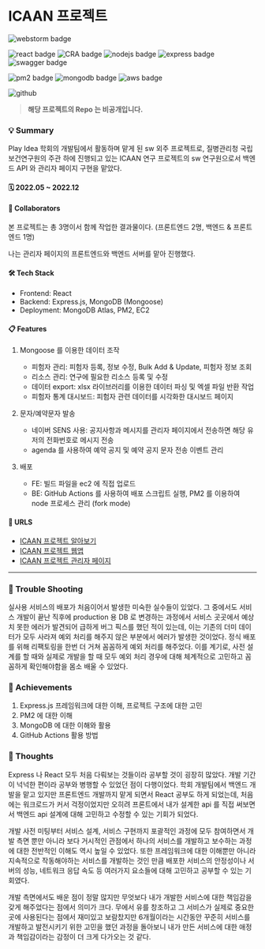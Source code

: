# ICAAN 프로젝트

![webstorm badge](https://img.shields.io/badge/WebStorm-000000?style=flat-square&logo=WebStorm&logoColor=white)

![react badge](https://img.shields.io/badge/React-61DAFB?style=flat-square&logo=React&logoColor=black)
![CRA badge](https://img.shields.io/badge/Create_React_App-09D3AC?style=flat-square&logo=CreateReactApp&logoColor=black)
![nodejs badge](https://img.shields.io/badge/Node.js-339933?style=flat-square&logo=Node.js&logoColor=white)
![express badge](https://img.shields.io/badge/Express-000000?style=flat-square&logo=Express&logoColor=white)
![swagger badge](https://img.shields.io/badge/Swagger-85EA2D?style=flat-square&logo=Swagger&logoColor=black)


![pm2 badge](https://img.shields.io/badge/PM2-2B037A?style=flat-square&logo=PM2&logoColor=white)
![mongodb badge](https://img.shields.io/badge/MongoDB-47A248?style=flat-square&logo=MongoDB&logoColor=white)
![aws badge](https://img.shields.io/badge/AWS-232f3e?style=flat-square&logo=amazon-aws&logoColor=white)


![github](https://img.shields.io/badge/GitHub-181717?style=for-the-badge&logo=GitHub&logoColor=white)

> **해당 프로젝트의 Repo 는 비공개입니다.**

### 💡 Summary
Play Idea 학회의 개발팀에서 활동하며 맡게 된 sw 외주 프로젝트로, 질병관리청 국립보건연구원의 주관 하에
진행되고 있는 ICAAN 연구 프로젝트의 sw 연구원으로서 백엔드 API 와 관리자 페이지 구현을 맡았다.

#### 🗓 2022.05 ~ 2022.12

#### 👥 Collaborators
본 프로젝트는 총 3명이서 함께 작업한 결과물이다. (프론트엔드 2명, 백엔드 & 프론트엔드 1명) 

나는 관리자 페이지의 프론트엔드와 백엔드 서버를 맡아 진행했다.


#### 🛠 Tech Stack
* Frontend: React
* Backend: Express.js, MongoDB (Mongoose)
* Deployment: MongoDB Atlas, PM2, EC2

#### 📋 Features
1) Mongoose 를 이용한 데이터 조작
   - 피험자 관리: 피험자 등록, 정보 수정, Bulk Add & Update, 피험자 정보 조회
   - 리소스 관리: 연구에 필요한 리소스 등록 및 수정
   - 데이터 export: xlsx 라이브러리를 이용한 데이터 파싱 및 엑셀 파일 반환 작업
   - 피험자 통계 대시보드: 피험자 관련 데이터를 시각화한 대시보드 페이지

2) 문자/예약문자 발송
   - 네이버 SENS 사용: 공지사항과 메시지를 관리자 페이지에서 전송하면 해당 유저의 전화번호로 메시지 전송
   - agenda 를 사용하여 예약 공지 및 예약 공지 문자 전송 이벤트 관리

3) 배포
   - FE: 빌드 파일을 ec2 에 직접 업로드
   - BE: GitHub Actions 를 사용하여 배포 스크립트 실행, PM2 를 이용하여 node 프로세스 관리 (fork mode)

#### 🔗 URLS
- [ICAAN 프로젝트 알아보기](http://icaan.co.kr)
- [ICAAN 프로젝트 웹앱](https://icann.net)
- [ICAAN 프로젝트 관리자 페이지](https://icaan.net/admin)

---

### 📌 Trouble Shooting
실사용 서비스의 배포가 처음이어서 발생한 미숙한 실수들이 있었다. 
그 중에서도 서비스 개발이 끝난 직후에 production 용 DB 로 변경하는 과정에서
서비스 곳곳에서 예상치 못한 에러가 발견되어 급하게 버그 픽스를 했던 적이 있는데, 
이는 기존의 더미 데이터가 모두 사라져 예외 처리를 해주지 않은 부분에서 에러가 발생한 것이었다. 
정식 배포를 위해 리팩토링을 한번 더 거쳐 꼼꼼하게 예외 처리를 해주었다.
이를 계기로, 사전 설계를 할 때와 실제로 개발을 할 때 모두 예외 처리 경우에 대해 체계적으로 고민하고 꼼꼼하게 확인해야함을 몸소 배울 수 있었다.

### 📌 Achievements
1) Express.js 프레임워크에 대한 이해, 프로젝트 구조에 대한 고민
2) PM2 에 대한 이해
3) MongoDB 에 대한 이해와 활용
4) GitHub Actions 활용 방법

### 📌 Thoughts
Express 나 React 모두 처음 다뤄보는 것들이라 공부할 것이 굉장히 많았다. 개발 기간이 넉넉한 편이라 공부와 병행할 수 있었던 점이
다행이었다. 학회 개발팀에서 백엔드 개발을 맡고 있지만 프론트엔드 개발까지 맡게 되면서 React 공부도 하게 되었는데, 처음에는 워크로드가 커서 걱정이었지만
오히려 프론트에서 내가 설계한 api 를 직접 써보면서 백엔드 api 설계에 대해 고민하고 수정할 수 있는 기회가 되었다.


개발 사전 미팅부터 서비스 설계, 서비스 구현까지 포괄적인 과정에 모두 참여하면서 개발 측면 뿐만 아니라 보다 거시적인 관점에서
하나의 서비스를 개발하고 보수하는 과정에 대한 전반적인 이해도 역시 높일 수 있었다. 또한 프레임워크에 대한 이해뿐만 아니라
지속적으로 작동해야하는 서비스를 개발하는 것인 만큼 배포한 서비스의 안정성이나 서버의 성능, 네트워크 응답 속도 등 여러가지 요소들에
대해 고민하고 공부할 수 있는 기회였다.


개발 측면에서도 배운 점이 정말 많지만 무엇보다 내가 개발한 서비스에 대한 책임감을 갖게 해주었다는 점에서
의미가 크다. 무에서 유를 창조하고 그 서비스가 실제로 중요한 곳에 사용된다는 점에서 재미있고 보람찼지만 
6개월이라는 시간동안 꾸준히 서비스를 개발하고 발전시키기 위한 고민을 했던 과정을 돌아보니
내가 만든 서비스에 대한 애정과 책임감이라는 감정이 더 크게 다가오는 것 같다. 


